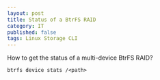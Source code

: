 ```yaml
---
layout: post
title: Status of a BtrFS RAID
category: IT
published: false
tags: Linux Storage CLI
---
```


How to get the status of a multi-device BtrFS RAID?
~~~terminal
btrfs device stats /<path>
~~~
